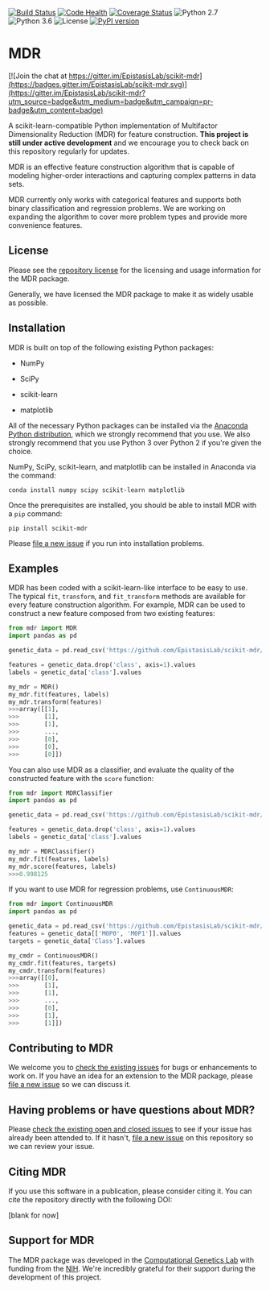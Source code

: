 [![Build Status](https://travis-ci.org/EpistasisLab/scikit-mdr.svg?branch=master)](https://travis-ci.org/EpistasisLab/scikit-mdr)
[![Code Health](https://landscape.io/github/EpistasisLab/scikit-mdr/master/landscape.svg?style=flat)](https://landscape.io/github/EpistasisLab/scikit-mdr/master)
[![Coverage Status](https://coveralls.io/repos/github/EpistasisLab/scikit-mdr/badge.svg?branch=master)](https://coveralls.io/github/EpistasisLab/scikit-mdr?branch=master)
![Python 2.7](https://img.shields.io/badge/python-2.7-blue.svg)
![Python 3.6](https://img.shields.io/badge/python-3.6-blue.svg)
![License](https://img.shields.io/badge/license-MIT%20License-blue.svg)
[![PyPI version](https://badge.fury.io/py/scikit-mdr.svg)](https://badge.fury.io/py/scikit-mdr)

# MDR

[![Join the chat at https://gitter.im/EpistasisLab/scikit-mdr](https://badges.gitter.im/EpistasisLab/scikit-mdr.svg)](https://gitter.im/EpistasisLab/scikit-mdr?utm_source=badge&utm_medium=badge&utm_campaign=pr-badge&utm_content=badge)

A scikit-learn-compatible Python implementation of Multifactor Dimensionality Reduction (MDR) for feature construction. **This project is still under active development** and we encourage you to check back on this repository regularly for updates.

MDR is an effective feature construction algorithm that is capable of modeling higher-order interactions and capturing complex patterns in data sets.

MDR currently only works with categorical features and supports both binary classification and regression problems. We are working on expanding the algorithm to cover more problem types and provide more convenience features.

## License

Please see the [repository license](https://github.com/EpistasisLab/scikit-mdr/blob/master/LICENSE) for the licensing and usage information for the MDR package.

Generally, we have licensed the MDR package to make it as widely usable as possible.

## Installation

MDR is built on top of the following existing Python packages:

* NumPy

* SciPy

* scikit-learn

* matplotlib

All of the necessary Python packages can be installed via the [Anaconda Python distribution](https://www.continuum.io/downloads), which we strongly recommend that you use. We also strongly recommend that you use Python 3 over Python 2 if you're given the choice.

NumPy, SciPy, scikit-learn, and matplotlib can be installed in Anaconda via the command:

```
conda install numpy scipy scikit-learn matplotlib
```

Once the prerequisites are installed, you should be able to install MDR with a `pip` command:

```
pip install scikit-mdr
```

Please [file a new issue](https://github.com/EpistasisLab/scikit-mdr/issues/new) if you run into installation problems.

## Examples

MDR has been coded with a scikit-learn-like interface to be easy to use. The typical `fit`, `transform`, and `fit_transform` methods are available for every feature construction algorithm. For example, MDR can be used to construct a new feature composed from two existing features:

```python
from mdr import MDR
import pandas as pd

genetic_data = pd.read_csv('https://github.com/EpistasisLab/scikit-mdr/raw/development/data/GAMETES_Epistasis_2-Way_20atts_0.4H_EDM-1_1.tsv.gz', sep='\t', compression='gzip')

features = genetic_data.drop('class', axis=1).values
labels = genetic_data['class'].values

my_mdr = MDR()
my_mdr.fit(features, labels)
my_mdr.transform(features)
>>>array([[1],
>>>       [1],
>>>       [1],
>>>       ...,
>>>       [0],
>>>       [0],
>>>       [0]])
```

You can also use MDR as a classifier, and evaluate the quality of the constructed feature with the `score` function:

```python
from mdr import MDRClassifier
import pandas as pd

genetic_data = pd.read_csv('https://github.com/EpistasisLab/scikit-mdr/raw/development/data/GAMETES_Epistasis_2-Way_20atts_0.4H_EDM-1_1.tsv.gz', sep='\t', compression='gzip')

features = genetic_data.drop('class', axis=1).values
labels = genetic_data['class'].values

my_mdr = MDRClassifier()
my_mdr.fit(features, labels)
my_mdr.score(features, labels)
>>>0.998125
```

If you want to use MDR for regression problems, use `ContinuousMDR`:

```python
from mdr import ContinuousMDR
import pandas as pd

genetic_data = pd.read_csv('https://github.com/EpistasisLab/scikit-mdr/raw/development/data/GAMETES_Epistasis_2-Way_continuous_endpoint_a_20s_1600her_0.4__maf_0.2_EDM-2_01.tsv.gz', sep='\t', compression='gzip')
features = genetic_data[['M0P0', 'M0P1']].values
targets = genetic_data['Class'].values

my_cmdr = ContinuousMDR()
my_cmdr.fit(features, targets)
my_cmdr.transform(features)
>>>array([[0],
>>>       [1],
>>>       [1],
>>>       ...,
>>>       [0],
>>>       [1],
>>>       [1]])
```

## Contributing to MDR

We welcome you to [check the existing issues](https://github.com/EpistasisLab/scikit-mdr/issues/) for bugs or enhancements to work on. If you have an idea for an extension to the MDR package, please [file a new issue](https://github.com/EpistasisLab/scikit-mdr/issues/new) so we can discuss it.

## Having problems or have questions about MDR?

Please [check the existing open and closed issues](https://github.com/EpistasisLab/scikit-mdr/issues?utf8=%E2%9C%93&q=is%3Aissue) to see if your issue has already been attended to. If it hasn't, [file a new issue](https://github.com/EpistasisLab/scikit-mdr/issues/new) on this repository so we can review your issue.

## Citing MDR

If you use this software in a publication, please consider citing it. You can cite the repository directly with the following DOI:

[blank for now]

## Support for MDR

The MDR package was developed in the [Computational Genetics Lab](http://epistasis.org) with funding from the [NIH](http://www.nih.gov). We're incredibly grateful for their support during the development of this project.
